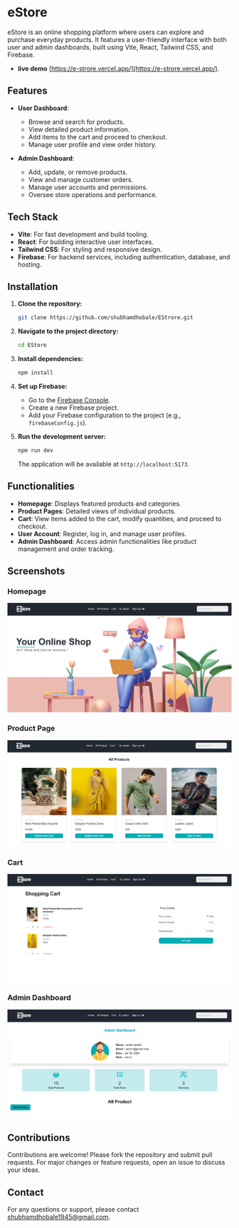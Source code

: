 # eStore

eStore is an online shopping platform where users can explore and purchase everyday products. It features a user-friendly interface with both user and admin dashboards, built using Vite, React, Tailwind CSS, and Firebase.


- **live demo** [https://e-strore.vercel.app/](https://e-strore.vercel.app/).

## Features

- **User Dashboard**:
  - Browse and search for products.
  - View detailed product information.
  - Add items to the cart and proceed to checkout.
  - Manage user profile and view order history.

- **Admin Dashboard**:
  - Add, update, or remove products.
  - View and manage customer orders.
  - Manage user accounts and permissions.
  - Oversee store operations and performance.

## Tech Stack

- **Vite**: For fast development and build tooling.
- **React**: For building interactive user interfaces.
- **Tailwind CSS**: For styling and responsive design.
- **Firebase**: For backend services, including authentication, database, and hosting.

## Installation

1. **Clone the repository:**
    ```bash
    git clone https://github.com/shubhamdhobale/EStrore.git
    ```

2. **Navigate to the project directory:**
    ```bash
    cd EStore
    ```

3. **Install dependencies:**
    ```bash
    npm install
    ```

4. **Set up Firebase:**
   - Go to the [Firebase Console](https://console.firebase.google.com/).
   - Create a new Firebase project.
   - Add your Firebase configuration to the project (e.g., `firebaseConfig.js`).

5. **Run the development server:**
    ```bash
    npm run dev
    ```

   The application will be available at `http://localhost:5173`.

## Functionalities

- **Homepage**: Displays featured products and categories.
- **Product Pages**: Detailed views of individual products.
- **Cart**: View items added to the cart, modify quantities, and proceed to checkout.
- **User Account**: Register, log in, and manage user profiles.
- **Admin Dashboard**: Access admin functionalities like product management and order tracking.

## Screenshots

### Homepage
![Homepage](/public/Home.png)

### Product Page
![Product Page](/public/products.png)

### Cart
![Cart](/public/cart.png)

### Admin Dashboard
![Admin Dashboard](/public/admin-dash.png)

## Contributions

Contributions are welcome! Please fork the repository and submit pull requests. For major changes or feature requests, open an issue to discuss your ideas.

## Contact

For any questions or support, please contact [shubhamdhobale1945@gmail.com](mailto:shubhamdhobale1945@gmail.com).
